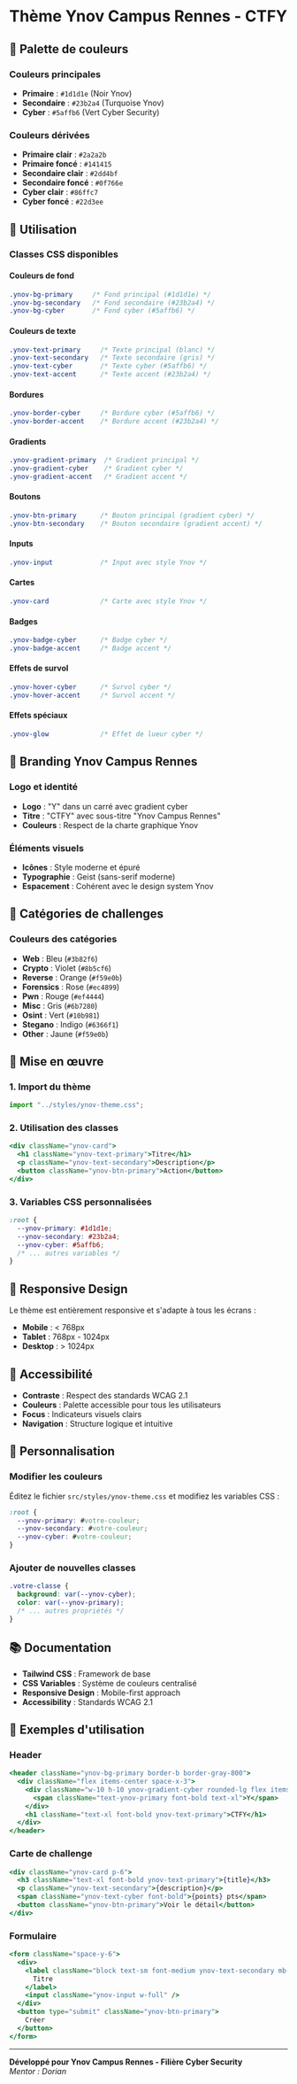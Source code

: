 # Thème Ynov Campus Rennes - CTFY

## 🎨 Palette de couleurs

### Couleurs principales
- **Primaire** : `#1d1d1e` (Noir Ynov)
- **Secondaire** : `#23b2a4` (Turquoise Ynov)
- **Cyber** : `#5affb6` (Vert Cyber Security)

### Couleurs dérivées
- **Primaire clair** : `#2a2a2b`
- **Primaire foncé** : `#141415`
- **Secondaire clair** : `#2dd4bf`
- **Secondaire foncé** : `#0f766e`
- **Cyber clair** : `#86ffc7`
- **Cyber foncé** : `#22d3ee`

## 🎯 Utilisation

### Classes CSS disponibles

#### Couleurs de fond
```css
.ynov-bg-primary     /* Fond principal (#1d1d1e) */
.ynov-bg-secondary   /* Fond secondaire (#23b2a4) */
.ynov-bg-cyber       /* Fond cyber (#5affb6) */
```

#### Couleurs de texte
```css
.ynov-text-primary     /* Texte principal (blanc) */
.ynov-text-secondary   /* Texte secondaire (gris) */
.ynov-text-cyber       /* Texte cyber (#5affb6) */
.ynov-text-accent      /* Texte accent (#23b2a4) */
```

#### Bordures
```css
.ynov-border-cyber     /* Bordure cyber (#5affb6) */
.ynov-border-accent    /* Bordure accent (#23b2a4) */
```

#### Gradients
```css
.ynov-gradient-primary  /* Gradient principal */
.ynov-gradient-cyber    /* Gradient cyber */
.ynov-gradient-accent   /* Gradient accent */
```

#### Boutons
```css
.ynov-btn-primary      /* Bouton principal (gradient cyber) */
.ynov-btn-secondary    /* Bouton secondaire (gradient accent) */
```

#### Inputs
```css
.ynov-input            /* Input avec style Ynov */
```

#### Cartes
```css
.ynov-card             /* Carte avec style Ynov */
```

#### Badges
```css
.ynov-badge-cyber      /* Badge cyber */
.ynov-badge-accent     /* Badge accent */
```

#### Effets de survol
```css
.ynov-hover-cyber      /* Survol cyber */
.ynov-hover-accent     /* Survol accent */
```

#### Effets spéciaux
```css
.ynov-glow             /* Effet de lueur cyber */
```

## 🏫 Branding Ynov Campus Rennes

### Logo et identité
- **Logo** : "Y" dans un carré avec gradient cyber
- **Titre** : "CTFY" avec sous-titre "Ynov Campus Rennes"
- **Couleurs** : Respect de la charte graphique Ynov

### Éléments visuels
- **Icônes** : Style moderne et épuré
- **Typographie** : Geist (sans-serif moderne)
- **Espacement** : Cohérent avec le design system Ynov

## 🎨 Catégories de challenges

### Couleurs des catégories
- **Web** : Bleu (`#3b82f6`)
- **Crypto** : Violet (`#8b5cf6`)
- **Reverse** : Orange (`#f59e0b`)
- **Forensics** : Rose (`#ec4899`)
- **Pwn** : Rouge (`#ef4444`)
- **Misc** : Gris (`#6b7280`)
- **Osint** : Vert (`#10b981`)
- **Stegano** : Indigo (`#6366f1`)
- **Other** : Jaune (`#f59e0b`)

## 🚀 Mise en œuvre

### 1. Import du thème
```typescript
import "../styles/ynov-theme.css";
```

### 2. Utilisation des classes
```jsx
<div className="ynov-card">
  <h1 className="ynov-text-primary">Titre</h1>
  <p className="ynov-text-secondary">Description</p>
  <button className="ynov-btn-primary">Action</button>
</div>
```

### 3. Variables CSS personnalisées
```css
:root {
  --ynov-primary: #1d1d1e;
  --ynov-secondary: #23b2a4;
  --ynov-cyber: #5affb6;
  /* ... autres variables */
}
```

## 📱 Responsive Design

Le thème est entièrement responsive et s'adapte à tous les écrans :
- **Mobile** : < 768px
- **Tablet** : 768px - 1024px
- **Desktop** : > 1024px

## 🎯 Accessibilité

- **Contraste** : Respect des standards WCAG 2.1
- **Couleurs** : Palette accessible pour tous les utilisateurs
- **Focus** : Indicateurs visuels clairs
- **Navigation** : Structure logique et intuitive

## 🔧 Personnalisation

### Modifier les couleurs
Éditez le fichier `src/styles/ynov-theme.css` et modifiez les variables CSS :

```css
:root {
  --ynov-primary: #votre-couleur;
  --ynov-secondary: #votre-couleur;
  --ynov-cyber: #votre-couleur;
}
```

### Ajouter de nouvelles classes
```css
.votre-classe {
  background: var(--ynov-cyber);
  color: var(--ynov-primary);
  /* ... autres propriétés */
}
```

## 📚 Documentation

- **Tailwind CSS** : Framework de base
- **CSS Variables** : Système de couleurs centralisé
- **Responsive Design** : Mobile-first approach
- **Accessibility** : Standards WCAG 2.1

## 🎨 Exemples d'utilisation

### Header
```jsx
<header className="ynov-bg-primary border-b border-gray-800">
  <div className="flex items-center space-x-3">
    <div className="w-10 h-10 ynov-gradient-cyber rounded-lg flex items-center justify-center">
      <span className="text-ynov-primary font-bold text-xl">Y</span>
    </div>
    <h1 className="text-xl font-bold ynov-text-primary">CTFY</h1>
  </div>
</header>
```

### Carte de challenge
```jsx
<div className="ynov-card p-6">
  <h3 className="text-xl font-bold ynov-text-primary">{title}</h3>
  <p className="ynov-text-secondary">{description}</p>
  <span className="ynov-text-cyber font-bold">{points} pts</span>
  <button className="ynov-btn-primary">Voir le détail</button>
</div>
```

### Formulaire
```jsx
<form className="space-y-6">
  <div>
    <label className="block text-sm font-medium ynov-text-secondary mb-2">
      Titre
    </label>
    <input className="ynov-input w-full" />
  </div>
  <button type="submit" className="ynov-btn-primary">
    Créer
  </button>
</form>
```

---

**Développé pour Ynov Campus Rennes - Filière Cyber Security**  
*Mentor : Dorian*
